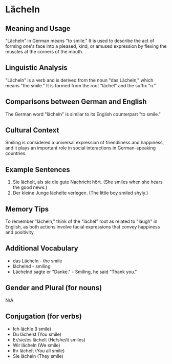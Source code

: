 # Lächeln
## Meaning and Usage
"Lächeln" in German means "to smile." It is used to describe the act of forming one's face into a pleased, kind, or amused expression by flexing the muscles at the corners of the mouth.

## Linguistic Analysis
"Lächeln" is a verb and is derived from the noun "das Lächeln," which means "the smile." It is formed from the root "lächel" and the suffix "n."

## Comparisons between German and English
The German word "lächeln" is similar to its English counterpart "to smile."

## Cultural Context
Smiling is considered a universal expression of friendliness and happiness, and it plays an important role in social interactions in German-speaking countries.

## Example Sentences
1. Sie lächelt, als sie die gute Nachricht hört. (She smiles when she hears the good news.)
2. Der kleine Junge lächelte verlegen. (The little boy smiled shyly.)

## Memory Tips
To remember "lächeln," think of the "lächel" root as related to "laugh" in English, as both actions involve facial expressions that convey happiness and positivity.

## Additional Vocabulary
- das Lächeln - the smile
- lächelnd - smiling
- Lächelnd sagte er "Danke." - Smiling, he said "Thank you."

## Gender and Plural (for nouns)
N/A

## Conjugation (for verbs)
- Ich lächle (I smile)
- Du lächelst (You smile)
- Er/sie/es lächelt (He/she/it smiles)
- Wir lächeln (We smile)
- Ihr lächelt (You all smile)
- Sie lächeln (They smile)